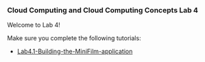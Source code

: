 ### Cloud Computing and Cloud Computing Concepts Lab 4

Welcome to Lab 4!

Make sure you complete the following tutorials:

* [Lab4.1-Building-the-MiniFilm-application](https://github.com/steliosot/cc/blob/master/Class-4/Lab4.1-Building-the-MiniFilm-application.md)

